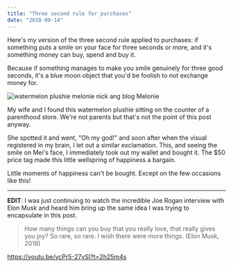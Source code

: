 ```yaml
---
title: "Three second rule for purchases"
date: "2018-09-14"
---
```


Here's my version of the three second rule applied to purchases: if something puts a smile on your face for three seconds or more, and it's something money can buy, spend and buy it.

Because if something manages to make you smile genuinely for three good seconds, it's a blue moon object that you'd be foolish to not exchange money for.

![watermelon plushie melonie nick ang blog](images/watermelon-plushie-melonie-nick-ang-blog.jpg) Melonie

My wife and I found this watermelon plushie sitting on the counter of a parenthood store. We're not parents but that's not the point of this post anyway.

She spotted it and went, "Oh my god!" and soon after when the visual registered in my brain, I let out a similar exclamation. This, and seeing the smile on Mei's face, I immediately took out my wallet and bought it. The $50 price tag made this little wellspring of happiness a bargain.

Little moments of happiness can't be bought. Except on the few occasions like this!

* * *

**EDIT**: I was just continuing to watch the incredible Joe Rogan interview with Elon Musk and heard him bring up the same idea I was trying to encapsulate in this post.

> How many things can you buy that you really love, that really gives you joy? So rare, so rare. I wish there were more things. (Elon Musk, 2018)

https://youtu.be/ycPr5-27vSI?t=2h25m4s
